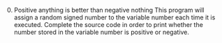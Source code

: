 0. Positive anything is better than negative nothing This program will assign a random signed number to the variable number each time it is executed. Complete the source code in order to print whether the number stored in the variable number is positive or negative.
